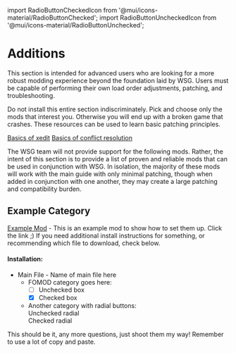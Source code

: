 ﻿import RadioButtonCheckedIcon from '@mui/icons-material/RadioButtonChecked';
import RadioButtonUncheckedIcon from '@mui/icons-material/RadioButtonUnchecked';

# Additions

This section is intended for advanced users who are looking for a more robust modding experience beyond the foundation laid by WSG. Users must be capable of performing their own load order adjustments, patching, and troubleshooting.

Do not install this entire section indiscriminately. Pick and choose only the mods that interest you. Otherwise you will end up with a broken game that crashes. These resources can be used to learn basic patching principles.

[Basics of xedit](https://moddinglinked.com/xedit.html)
[Basics of conflict resolution](https://moddinglinked.com/themethod.html)

The WSG team will not provide support for the following mods. Rather, the intent of this section is to provide a list of proven and reliable mods that can be used in conjunction with WSG. In isolation, the majority of these mods will work with the main guide with only minimal patching, though when added in conjunction with one another, they may create a large patching and compatibility burden.


## Example Category

[Example Mod](https://www.nexusmods.com/newvegas/mods/81221) - This is an example mod to show how to set them up. Click the link ;)
If you need additional install instructions for something, or recommending which file to download, check below.

#### Installation:

- Main File - Name of main file here
  - FOMOD category goes here:
    - [ ] Unchecked box
    - [x] Checked box
  - Another category with radial buttons:<br/>
    <RadioButtonUncheckedIcon fontSize="small" /> Unchecked radial<br/>
    <RadioButtonCheckedIcon fontSize="small" /> Checked radial<br/>

This should be it, any more questions, just shoot them my way! Remember to use a lot of copy and paste.
